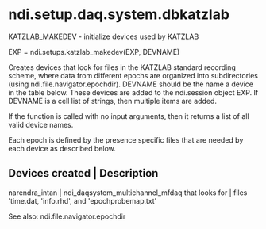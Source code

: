 # ndi.setup.daq.system.dbkatzlab

  KATZLAB_MAKEDEV - initialize devices used by KATZLAB
 
  EXP = ndi.setups.katzlab_makedev(EXP, DEVNAME)
 
  Creates devices that look for files in the KATZLAB standard recording
  scheme, where data from different epochs are organized into
  subdirectories (using ndi.file.navigator.epochdir). DEVNAME should be the 
  name a device in the table below. These devices are added to the ndi.session
  object EXP. If DEVNAME is a cell list of strings, then multiple items are added.
 
  If the function is called with no input arguments, then it returns a list
  of all valid device names.
  
  Each epoch is defined by the presence specific files that are needed by each
  device as described below.
 
  Devices created    | Description
  ----------------------------------------------------------------
  narendra_intan     |  ndi_daqsystem_multichannel_mfdaq that looks for
                     |    files 'time.dat, 'info.rhd', and 'epochprobemap.txt'
 
  See also: ndi.file.navigator.epochdir
